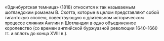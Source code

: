 <!--2017-01-07 10:22:06-->
«Эдинбургская темница» (1818) относится к так называемым шотландским романам В. Скотта, которые в целом представляют собой гигантскую эпопею, повествующую о длительном историческом процессе слияния Англии и Шотландии в одно объединенное королевство (со времен английской буржуазной революции 1640-1660 гг. и вплоть до конца XVIII в.).